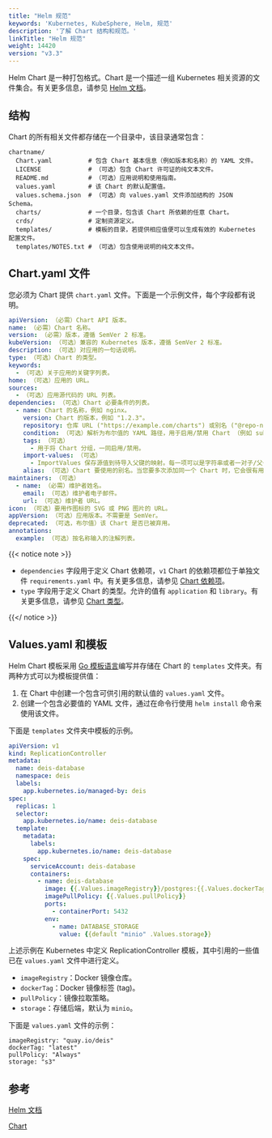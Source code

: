 ```yaml
---
title: "Helm 规范"
keywords: 'Kubernetes, KubeSphere, Helm, 规范'
description: '了解 Chart 结构和规范。'
linkTitle: "Helm 规范"
weight: 14420
version: "v3.3"
---
```


Helm Chart 是一种打包格式。Chart 是一个描述一组 Kubernetes 相关资源的文件集合。有关更多信息，请参见 [Helm 文档](https://helm.sh/zh/docs/topics/charts/)。

## 结构

Chart 的所有相关文件都存储在一个目录中，该目录通常包含：

```text
chartname/
  Chart.yaml          # 包含 Chart 基本信息（例如版本和名称）的 YAML 文件。
  LICENSE             # （可选）包含 Chart 许可证的纯文本文件。
  README.md           # （可选）应用说明和使用指南。
  values.yaml         # 该 Chart 的默认配置值。
  values.schema.json  # （可选）向 values.yaml 文件添加结构的 JSON Schema。
  charts/             # 一个目录，包含该 Chart 所依赖的任意 Chart。
  crds/               # 定制资源定义。
  templates/          # 模板的目录，若提供相应值便可以生成有效的 Kubernetes 配置文件。
  templates/NOTES.txt # （可选）包含使用说明的纯文本文件。
```

## Chart.yaml 文件

您必须为 Chart 提供 `chart.yaml` 文件。下面是一个示例文件，每个字段都有说明。 

```yaml
apiVersion: （必需）Chart API 版本。 
name: （必需）Chart 名称。
version: （必需）版本，遵循 SemVer 2 标准。 
kubeVersion: （可选）兼容的 Kubernetes 版本，遵循 SemVer 2 标准。
description: （可选）对应用的一句话说明。
type: （可选）Chart 的类型。
keywords:
  - （可选）关于应用的关键字列表。
home: （可选）应用的 URL。
sources:
  - （可选）应用源代码的 URL 列表。
dependencies: （可选）Chart 必要条件的列表。
  - name: Chart 的名称，例如 nginx。
    version: Chart 的版本，例如 "1.2.3"。
    repository: 仓库 URL ("https://example.com/charts") 或别名 ("@repo-name")。
    condition: （可选）解析为布尔值的 YAML 路径，用于启用/禁用 Chart （例如 subchart1.enabled）。
    tags: （可选）
      - 用于将 Chart 分组，一同启用/禁用。
    import-values: （可选）
      - ImportValues 保存源值到待导入父键的映射。每一项可以是字符串或者一对子/父子列表项。
    alias: （可选）Chart 要使用的别名。当您要多次添加同一个 Chart 时，它会很有用。
maintainers: （可选）
  - name: （必需）维护者姓名。
    email: （可选）维护者电子邮件。
    url: （可选）维护者 URL。
icon: （可选）要用作图标的 SVG 或 PNG 图片的 URL。
appVersion: （可选）应用版本。不需要是 SemVer。
deprecated: （可选，布尔值）该 Chart 是否已被弃用。
annotations:
  example: （可选）按名称输入的注解列表。
```

{{< notice note >}}

- `dependencies` 字段用于定义 Chart 依赖项，`v1` Chart 的依赖项都位于单独文件 `requirements.yaml` 中。有关更多信息，请参见 [Chart 依赖项](https://helm.sh/zh/docs/topics/charts/#chart-dependency)。
- `type` 字段用于定义 Chart 的类型。允许的值有 `application` 和 `library`。有关更多信息，请参见 [Chart 类型](https://helm.sh/zh/docs/topics/charts/#chart-types)。

{{</ notice >}} 

## Values.yaml 和模板

Helm Chart 模板采用 [Go 模板语言](https://golang.org/pkg/text/template/)编写并存储在 Chart 的 `templates` 文件夹。有两种方式可以为模板提供值：

1. 在 Chart 中创建一个包含可供引用的默认值的 `values.yaml` 文件。
2. 创建一个包含必要值的 YAML 文件，通过在命令行使用 `helm install` 命令来使用该文件。

下面是 `templates` 文件夹中模板的示例。

```yaml
apiVersion: v1
kind: ReplicationController
metadata:
  name: deis-database
  namespace: deis
  labels:
    app.kubernetes.io/managed-by: deis
spec:
  replicas: 1
  selector:
    app.kubernetes.io/name: deis-database
  template:
    metadata:
      labels:
        app.kubernetes.io/name: deis-database
    spec:
      serviceAccount: deis-database
      containers:
        - name: deis-database
          image: {{.Values.imageRegistry}}/postgres:{{.Values.dockerTag}}
          imagePullPolicy: {{.Values.pullPolicy}}
          ports:
            - containerPort: 5432
          env:
            - name: DATABASE_STORAGE
              value: {{default "minio" .Values.storage}}
```

上述示例在 Kubernetes 中定义 ReplicationController 模板，其中引用的一些值已在 `values.yaml` 文件中进行定义。

- `imageRegistry`：Docker 镜像仓库。
- `dockerTag`：Docker 镜像标签 (tag)。
- `pullPolicy`：镜像拉取策略。
- `storage`：存储后端，默认为 `minio`。

下面是 `values.yaml` 文件的示例：

```text
imageRegistry: "quay.io/deis"
dockerTag: "latest"
pullPolicy: "Always"
storage: "s3"
```

## 参考

[Helm 文档](https://helm.sh/zh/docs/)

[Chart](https://helm.sh/zh/docs/topics/charts/)

